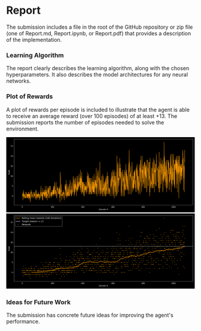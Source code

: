 # Report
The submission includes a file in the root of the GitHub repository or zip file (one of Report.md, Report.ipynb, or Report.pdf) that provides a description of the implementation.

### Learning Algorithm
The report clearly describes the learning algorithm, along with the chosen hyperparameters. 
It also describes the model architectures for any neural networks.

### Plot of Rewards
A plot of rewards per episode is included to illustrate that the agent is able to receive an average reward (over 100 episodes) of at least +13.
The submission reports the number of episodes needed to solve the environment.

<img src="https://github.com/Doegstra/Deep-Q-Learning-Banana-Navigation/blob/main/img/rewards_over_time_dark.png"/>

<img src="https://github.com/Doegstra/Deep-Q-Learning-Banana-Navigation/blob/main/img/rewards_over_time_rolling_dark.png"/>

### Ideas for Future Work
The submission has concrete future ideas for improving the agent's performance.
